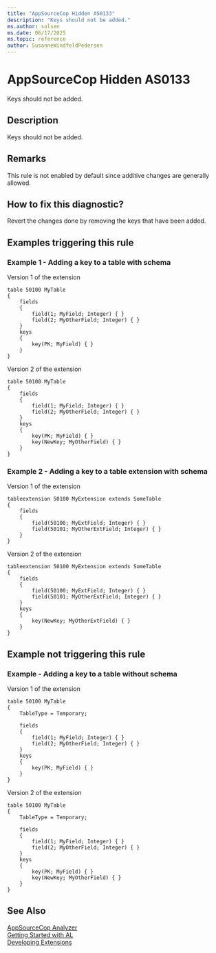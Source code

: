```yaml
---
title: "AppSourceCop Hidden AS0133"
description: "Keys should not be added."
ms.author: solsen
ms.date: 06/17/2025
ms.topic: reference
author: SusanneWindfeldPedersen
---
```

[//]: # (START>DO_NOT_EDIT)
[//]: # (IMPORTANT:Do not edit any of the content between here and the END>DO_NOT_EDIT.)
[//]: # (Any modifications should be made in the .xml files in the ModernDev repo.)
# AppSourceCop Hidden AS0133
Keys should not be added.

## Description
Keys should not be added.

[//]: # (IMPORTANT: END>DO_NOT_EDIT)


## Remarks

This rule is not enabled by default since additive changes are generally allowed.

## How to fix this diagnostic?

Revert the changes done by removing the keys that have been added.

## Examples triggering this rule

### Example 1 - Adding a key to a table with schema

Version 1 of the extension

```al
table 50100 MyTable
{
    fields
    {
        field(1; MyField; Integer) { }
        field(2; MyOtherField; Integer) { }
    }
    keys
    {
        key(PK; MyField) { }
    }
}
```

Version 2 of the extension

```al
table 50100 MyTable
{
    fields
    {
        field(1; MyField; Integer) { }
        field(2; MyOtherField; Integer) { }
    }
    keys
    {
        key(PK; MyField) { }
        key(NewKey; MyOtherField) { }
    }
}
```

### Example 2 - Adding a key to a table extension with schema

Version 1 of the extension

```al
tableextension 50100 MyExtension extends SomeTable
{
    fields
    {
        field(50100; MyExtField; Integer) { }
        field(50101; MyOtherExtField; Integer) { }
    }
}
```

Version 2 of the extension

```al
tableextension 50100 MyExtension extends SomeTable
{
    fields
    {
        field(50100; MyExtField; Integer) { }
        field(50101; MyOtherExtField; Integer) { }
    }
    keys
    {
        key(NewKey; MyOtherExtField) { }
    }
}
```

## Example not triggering this rule

### Example - Adding a key to a table without schema

Version 1 of the extension

```al
table 50100 MyTable
{
    TableType = Temporary;

    fields
    {
        field(1; MyField; Integer) { }
        field(2; MyOtherField; Integer) { }
    }
    keys
    {
        key(PK; MyField) { }
    }
}
```

Version 2 of the extension

```al
table 50100 MyTable
{
    TableType = Temporary;

    fields
    {
        field(1; MyField; Integer) { }
        field(2; MyOtherField; Integer) { }
    }
    keys
    {
        key(PK; MyField) { }
        key(NewKey; MyOtherField) { }
    }
}
```

## See Also  
[AppSourceCop Analyzer](appsourcecop.md)  
[Getting Started with AL](../devenv-get-started.md)  
[Developing Extensions](../devenv-dev-overview.md)  